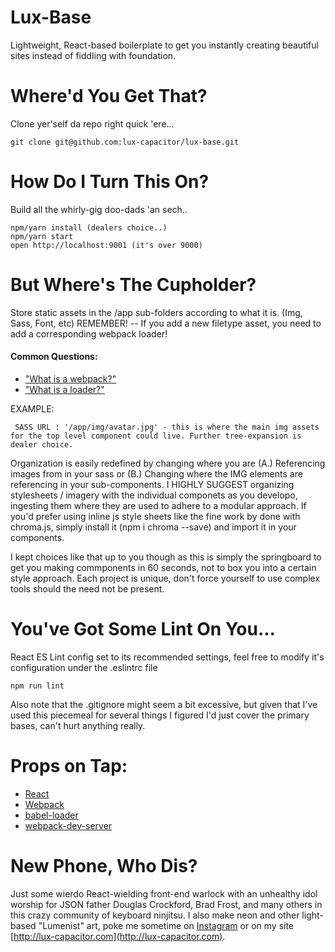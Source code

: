 Lux-Base
=====================

Lightweight, React-based boilerplate to get you instantly creating beautiful sites instead of fiddling with foundation. 



# Where'd You Get That?

Clone yer'self da repo right quick 'ere... 

```
git clone git@github.com:lux-capacitor/lux-base.git
```


# How Do I Turn This On?

Build all the whirly-gig doo-dads 'an sech..

```
npm/yarn install (dealers choice..)
npm/yarn start
open http://localhost:9001 (it's over 9000)
```


# But Where's The Cupholder?

Store static assets in the /app sub-folders according to what it is. (Img, Sass, Font, etc)
REMEMBER! -- If you add a new filetype asset, you need to add a corresponding webpack loader!

#### Common Questions:
 - ["What is a webpack?"](https://webpack.js.org/concepts#loaders)
 - ["What is a loader?"](https://webpack.js.org/concepts#loaders)

 EXAMPLE:
```
 SASS URL : '/app/img/avatar.jpg' - this is where the main img assets for the top level component could live. Further tree-expansion is dealer choice. 
```

Organization is easily redefined by changing where you are (A.) Referencing images from in your sass or (B.) Changing where the IMG elements are referencing in your sub-components. I HIGHLY SUGGEST organizing stylesheets / imagery with the individual componets as you developo, ingesting them where they are used to adhere to a modular approach. If you'd prefer using inline js style sheets like the fine work by done with chroma.js, simply install it (npm i chroma --save) and import it in your components.

I kept choices like that up to you though as this is simply the springboard to get you making commponents in 60 seconds, not to box you into a certain style approach. Each project is unique, don't force yourself to use complex tools should the need not be present.  



# You've Got Some Lint On You...

React ES Lint config set to its recommended settings, feel free to modify it's configuration under the .eslintrc file

```
npm run lint
```
Also note that the .gitignore might seem a bit excessive, but given that I've used this piecemeal for several things I figured I'd just cover the primary bases, can't hurt anything really. 



# Props on Tap:

* [React](https://reactjs.org/)
* [Webpack](https://webpack.js.org/concepts)
* [babel-loader](https://github.com/babel/babel-loader)
* [webpack-dev-server](https://github.com/webpack/webpack-dev-server)



# New Phone, Who Dis?

Just some wierdo React-wielding front-end warlock with an unhealthy idol worship for JSON father Douglas Crockford, Brad Frost, and many others in this crazy community of keyboard ninjitsu. I also make neon and other light-based "Lumenist" art, poke me sometime on [Instagram](http://instagram.com/lux_capacitor) or on my site [http://lux-capacitor.com](http://lux-capacitor.com).

